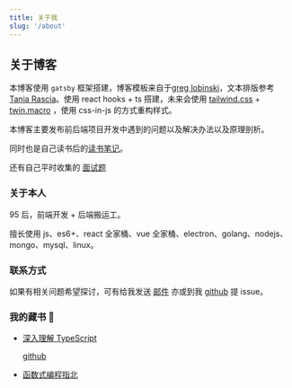 ```yaml
---
title: 关于我
slug: '/about'
---
```


## 关于博客

本博客使用 `gatsby` 框架搭建，博客模板来自于[greg lobinski](https://github.com/greglobinski/gatsby-starter-personal-blog)，文本排版参考[Tania Rascia](https://www.taniarascia.com/)。使用 react hooks + ts 搭建，未来会使用 [tailwind.css](https://tailwindcss.com/) + [twin.macro](https://github.com/ben-rogerson/twin.macro) ，使用 css-in-js 的方式重构样式。

本博客主要发布前后端项目开发中遇到的问题以及解决办法以及原理剖析。

同时也是自己读书后的[读书笔记](/)。

还有自己平时收集的 [面试题](/interview/)

### **关于本人**

95 后，前端开发 + 后端搬运工。

擅长使用 js、es6+、react 全家桶、vue 全家桶、electron、golang、nodejs、mongo、mysql、linux。

### **联系方式**

如果有相关问题希望探讨，可有给我发送 [邮件](mailto:lw1140@163.com) 亦或到我 [github](https://github.com/liuweiyibai) 提 issue。

### 我的藏书 🛫

- [深入理解 TypeScript](https://jkchao.github.io/typescript-book-chinese/)

  [github](https://github.com/jkchao/typescript-book-chinese)

- [函数式编程指北](https://llh911001.gitbooks.io/mostly-adequate-guide-chinese/content/)
